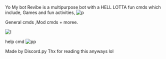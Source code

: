 Yo My bot Revibe is a multipurpose bot with a HELL LOTTA fun cmds which include, Games and fun activities,
![p](https://user-images.githubusercontent.com/60161763/126039549-48a5c84d-d9d0-4330-b9c2-ebf38dd40260.png)








General cmds ,Mod cmds + moree. 






![l](https://user-images.githubusercontent.com/60161763/126039689-0c8d3bff-6603-4441-89b4-5718889652df.png)

help cmd
![pp](https://user-images.githubusercontent.com/60161763/126039492-5bc5c523-7988-403f-9808-cd150be0a178.png)

Made by Discord.py
 Thx for reading this anyways lol
